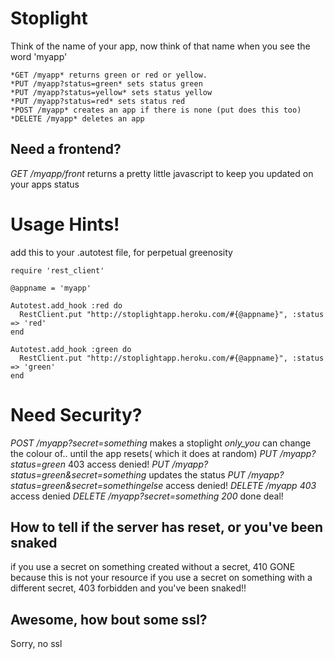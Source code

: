 Stoplight
=========

Think of the name of your app, now think of that name when you see the word 'myapp'

    *GET /myapp* returns green or red or yellow.
    *PUT /myapp?status=green* sets status green
    *PUT /myapp?status=yellow* sets status yellow
    *PUT /myapp?status=red* sets status red
    *POST /myapp* creates an app if there is none (put does this too)
    *DELETE /myapp* deletes an app

Need a frontend?
----------------
*GET /myapp/front* returns a pretty little javascript to keep you updated on your apps status
                
Usage Hints!
=================

add this to your .autotest file, for perpetual greenosity

    require 'rest_client'                                                                                

    @appname = 'myapp'

    Autotest.add_hook :red do
      RestClient.put "http://stoplightapp.heroku.com/#{@appname}", :status => 'red'
    end

    Autotest.add_hook :green do
      RestClient.put "http://stoplightapp.heroku.com/#{@appname}", :status => 'green'
    end



Need Security?
======================

*POST /myapp?secret=something* makes a stoplight _only_you_ can change the colour of.. until the app resets( which it does at random)
*PUT  /myapp?status=green* 403 access denied!
*PUT  /myapp?status=green&secret=something* updates the status
*PUT  /myapp?status=green&secret=somethingelse* access denied!
*DELETE /myapp 403* access denied
*DELETE /myapp?secret=something 200* done deal!

How to tell if the server has reset, or you've been snaked
----------------------------------------------------------

if you use a secret on something created without a secret, 410 GONE because this is not your resource
if you use a secret on something with a different secret, 403 forbidden and you've been snaked!!

Awesome, how bout some ssl?
---------------------------
Sorry, no ssl


